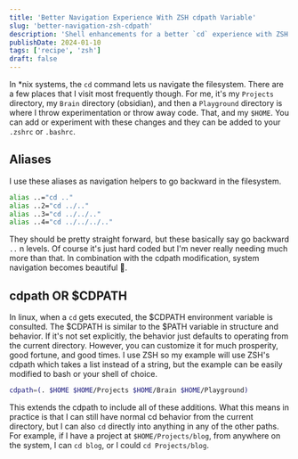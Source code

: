 ```yaml
---
title: 'Better Navigation Experience With ZSH cdpath Variable'
slug: 'better-navigation-zsh-cdpath'
description: 'Shell enhancements for a better `cd` experience with ZSH cdpath environment variable'
publishDate: 2024-01-10
tags: ['recipe', 'zsh']
draft: false
---
```


In *nix systems, the `cd` command lets us navigate the filesystem. There are a few places that I visit most frequently though.
For me, it's my `Projects` directory, my `Brain` directory (obsidian), and then a `Playground` directory is where I throw experimentation
or throw away code. That, and my `$HOME`. You can add or experiment with these changes and they can be added to your `.zshrc` or `.bashrc`.

## Aliases
I use these aliases as navigation helpers to go backward in the filesystem.
```bash
alias ..="cd .."
alias ..2="cd ../.."
alias ..3="cd ../../.."
alias ..4="cd ../../../.."
```
They should be pretty straight forward, but these basically say go backward `..` n levels. Of course it's
just hard coded but I'm never really needing much more than that. In combination with the cdpath modification,
system navigation becomes beautiful 🤌.

## cdpath OR $CDPATH
In linux, when a `cd` gets executed, the $CDPATH environment variable is consulted. The $CDPATH is similar to the
$PATH variable in structure and behavior. If it's not set explicitly, the behavior just defaults to operating from
the current directory. However, you can customize it for much prosperity, good fortune, and good times. I use
ZSH so my example will use ZSH's cdpath which takes a list instead of a string, but the example can be easily
modified to bash or your shell of choice.
```bash
cdpath=(. $HOME $HOME/Projects $HOME/Brain $HOME/Playground)
```
This extends the cdpath to include all of these additions. What this means in practice is that I can still
have normal cd behavior from the current directory, but I can also `cd` directly into anything in any of the
other paths. For example, if I have a project at `$HOME/Projects/blog`, from anywhere on the system, I can
`cd blog`, or I could `cd Projects/blog`.
